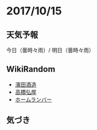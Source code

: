 # 2017/10/15

## 天気予報

今日（曇時々雨）/ 明日（曇時々雨）

## WikiRandom

* [濱田酒造](https://ja.wikipedia.org/wiki/%E6%BF%B1%E7%94%B0%E9%85%92%E9%80%A0)
* [高橋弘厚](https://ja.wikipedia.org/wiki/%E9%AB%98%E6%A9%8B%E5%BC%98%E5%8E%9A)
* [ホームランバー](https://ja.wikipedia.org/wiki/%E3%83%9B%E3%83%BC%E3%83%A0%E3%83%A9%E3%83%B3%E3%83%90%E3%83%BC)

## 気づき

